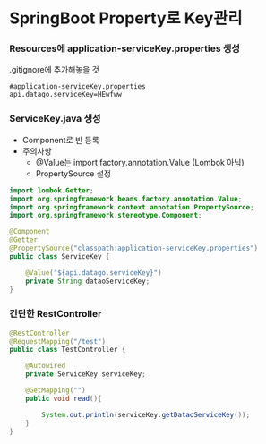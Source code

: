 # SpringBoot Property로 Key관리

### Resources에 application-serviceKey.properties 생성

.gitignore에 추가해놓을 것

```properties
#application-serviceKey.properties
api.datago.serviceKey=HEwfww
```

### ServiceKey.java 생성

- Component로 빈 등록
- 주의사항
  - @Value는 import factory.annotation.Value (Lombok 아님)
  - PropertySource 설정

```java
import lombok.Getter;
import org.springframework.beans.factory.annotation.Value;
import org.springframework.context.annotation.PropertySource;
import org.springframework.stereotype.Component;

@Component
@Getter
@PropertySource("classpath:application-serviceKey.properties")
public class ServiceKey {

    @Value("${api.datago.serviceKey}")
    private String dataoServiceKey;
}

```

### 간단한 RestController

```java
@RestController
@RequestMapping("/test")
public class TestController {

    @Autowired
    private ServiceKey serviceKey;

    @GetMapping("")
    public void read(){

        System.out.println(serviceKey.getDataoServiceKey());
    }
}
```

